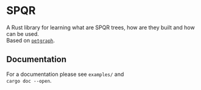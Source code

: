 # SPQR

A Rust library for learning what are SPQR trees,
how are they built and how can be used.  
Based on [`petgraph`](https://docs.rs/petgraph).

## Documentation

For a documentation please see `examples/` and  
`cargo doc --open`.